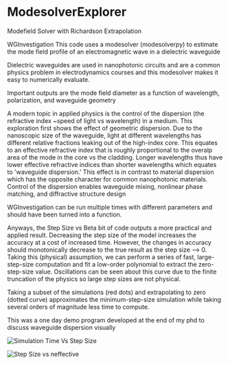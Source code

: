 # ModesolverExplorer
Modefield Solver with Richardson Extrapolation

WGInvestigation
This code uses a modesolver (modesolverpy) to estimate the mode field profile of an electromagnetic wave in a dielectric waveguide

Dielectric waveguides are used in nanophotonic circuits and are a common physics problem in electrodynamics courses 
and this modesolver makes it easy to numerically evaluate. 

Important outputs are the mode field diameter as a function of wavelength, polarization, and waveguide geometry

A modern topic in applied physics is the control of the dispersion (the refractive index ~speed of light vs wavelength) in a medium.
This exploration first shows the effect of geometric dispersion. Due to the nanoscopic size of the waveguide, light at different wavelengths
has different relative fractions leaking out of the high-index core. This equates to an effective refractive index that is roughly proportional
to the overalp area of the mode in the core vs the cladding. Longer wavelengths thus have lower effective refractive indices than shorter wavelengths
which equates to 'waveguide dispersion.' This effect is in contrast to material dispersion which has the opposite character for
common nanophotonic materials. Control of the dispersion enables waveguide mixing, nonlinear phase matching, and diffractive structure design

WGInvestigation can be run multiple times with different parameters and should have been turned into a function. 

Anyways, the Step Size vs Beta bit of code outputs a more practical and applied result. Decreasing the step size of the model increases the accuracy
at a cost of increased time. However, the changes in accuracy should monotonically decrease to the true result as the step size --> 0. 
Taking this (physical) assumption, we can perform a series of fast, large-step-size computation and fit a low-order polynomial to extract the 
zero-step-size value. Oscillations can be seen about this curve due to the finite truncation of the physics so large step sizes are not physical.

Taking a subset of the simulations (red dots) and extrapolating to zero (dotted curve) approximates the minimum-step-size simulation
while taking several orders of magnitude less time to compute. 

This was a one day demo program developed at the end of my phd to discuss waveguide dispersion visually

![Simulation Time Vs Step Size](https://user-images.githubusercontent.com/30641156/226084832-62fd76f9-32be-408d-88f7-af21724e1edd.png)

![Step Size vs neffective](https://user-images.githubusercontent.com/30641156/226084833-ec625d6a-f348-4005-b27e-fe6926e757f6.png)
